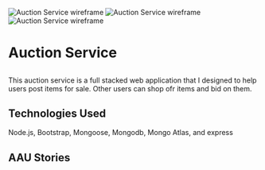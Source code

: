 ![Auction Service wireframe](https://imgur.com/SjZkGzN.png)
![Auction Service wireframe](https://imgur.com/jVDffmD.png)
![Auction Service wireframe](https://imgur.com/sUo26es.png)

# Auction Service

## 
This auction service is a full stacked web application that I designed to help users post items for sale. Other users can shop ofr items and bid on them.

## Technologies Used
Node.js, Bootstrap, Mongoose, Mongodb, Mongo Atlas, and express

## AAU Stories
